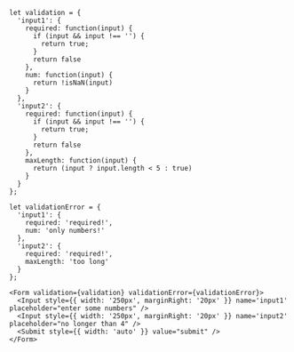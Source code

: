     let validation = {
      'input1': {
        required: function(input) {
          if (input && input !== '') {
            return true;
          }
          return false
        },
        num: function(input) {
          return !isNaN(input)
        }
      },
      'input2': {
        required: function(input) {
          if (input && input !== '') {
            return true;
          }
          return false
        },
        maxLength: function(input) {
          return (input ? input.length < 5 : true)
        }
      }
    };

    let validationError = {
      'input1': {
        required: 'required!',
        num: 'only numbers!'
      },
      'input2': {
        required: 'required!',
        maxLength: 'too long'
      }
    };

    <Form validation={validation} validationError={validationError}>
      <Input style={{ width: '250px', marginRight: '20px' }} name='input1' placeholder="enter some numbers" />
      <Input style={{ width: '250px', marginRight: '20px' }} name='input2' placeholder="no longer than 4" />
      <Submit style={{ width: 'auto' }} value="submit" />
    </Form>
